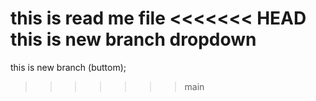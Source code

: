 this is read me file
<<<<<<< HEAD
this is new branch  dropdown
=======
this is new branch (buttom);
>>>>>>> main
